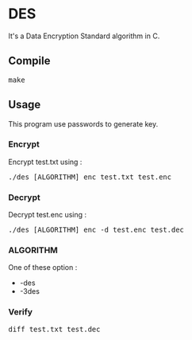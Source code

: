 # DES

It's a Data Encryption Standard algorithm in C.

## Compile

<pre>make</pre>

## Usage

This program use passwords to generate key.

### Encrypt

Encrypt test.txt using :

<pre>./des [ALGORITHM] enc test.txt test.enc</pre>

### Decrypt

Decrypt test.enc using :

<pre>./des [ALGORITHM] enc -d test.enc test.dec</pre>

### ALGORITHM

One of these option :
- -des
- -3des

### Verify

<pre>diff test.txt test.dec</pre>